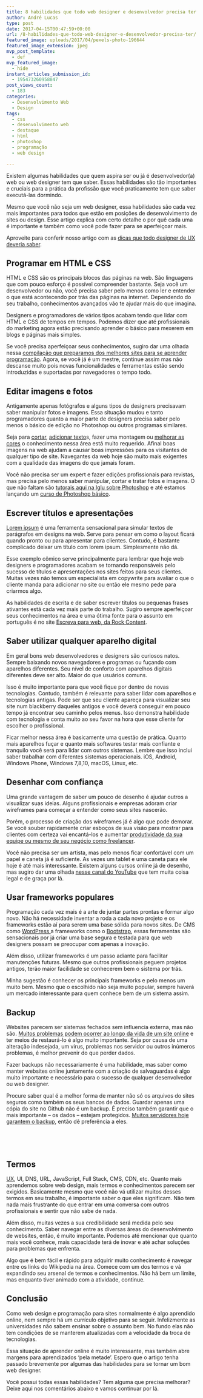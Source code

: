 ```yaml
---
title: 8 habilidades que todo web designer e desenvolvedor precisa ter
author: André Lucas
type: post
date: 2017-04-15T00:47:59+00:00
url: /8-habilidades-que-todo-web-designer-e-desenvolvedor-precisa-ter/
featured_image: uploads/2017/04/pexels-photo-196644
featured_image_extension: jpeg
mvp_post_template:
  - def
mvp_featured_image:
  - hide
instant_articles_submission_id:
  - 195473260958847
post_views_count:
  - 183
categories:
  - Desenvolvimento Web
  - Design
tags:
  - css
  - desenvolvimento web
  - destaque
  - html
  - photoshop
  - programação
  - web design

---
```

Existem algumas habilidades que quem aspira ser ou já é desenvolvedor(a) web ou web designer tem que saber. Essas habilidades são tão importantes e cruciais para a prática da profissão que você praticamente tem que saber executá-las dormindo.

Mesmo que você não seja um web designer, essa habilidades são cada vez mais importantes para todos que estão em posições de desenvolvimento de sites ou design. Esse artigo explica com certo detalhe o por quê cada uma é importante e também como você pode fazer para se aperfeiçoar mais.

Aproveite para conferir nosso artigo com as [dicas que todo designer de UX deveria saber][1].

## Programar em HTML e CSS

HTML e CSS são os principais blocos das páginas na web. São linguagens que com pouco esforço é possível compreender bastante. Seja você um desenvolvedor ou não, você precisa saber pelo menos como ler e entender o que está acontecendo por trás das páginas na internet. Dependendo do seu trabalho, conhecimentos avançados vão te ajudar mais do que imagina.

Designers e programadores de vários tipos acabam tendo que lidar com HTML e CSS de tempos em tempos. Podemos dizer que até profissionais do marketing agora estão precisando aprender o básico para mexerem em blogs e páginas mais simples.

Se você precisa aperfeiçoar seus conhecimentos, sugiro dar uma olhada nessa <a href="https://www.igluonline.com/nunca-foi-tao-facil-aprender-programacao-quanto-2017/" target="_blank">compilação que preparamos dos melhores sites para se aprender programação</a>. Agora, se você já é um mestre, continue assim mas não descanse muito pois novas funcionalidades e ferramentas estão sendo introduzidas e suportadas por navegadores o tempo todo.

## Editar imagens e fotos

Antigamente apenas fotógrafos e alguns tipos de designers precisavam saber manipular fotos e imagens. Essa situação mudou e tanto programadores quanto a maior parte de designers precisa saber pelo menos o básico de edição no Photoshop ou outros programas similares.

Seja para <a href="https://www.igluonline.com/funcionalidade-photoshop-da-semana-ferramenta-de-corte/" target="_blank">cortar</a>, <a href="https://www.igluonline.com/funcionalidade-photoshop-da-semana-texto-e-fontes-customizadas/" target="_blank">adicionar texto</a>s, fazer uma montagem ou <a href="https://www.igluonline.com/funcionalidade-photoshop-da-semana-ferramenta-de-cor/" target="_blank">melhorar as cores</a> o conhecimento nessa área está muito requerido. Afinal boas imagens na web ajudam a causar boas impressões para os visitantes de qualquer tipo de site. Navegantes da web hoje são muito mais exigentes com a qualidade das imagens do que jamais foram.

Você não precisa ser um expert e fazer edições profissionais para revistas, mas precisa pelo menos saber manipular, cortar e tratar fotos e imagens. O que não faltam são <a href="https://www.igluonline.com/category/design/ferramentas-photoshop/" target="_blank">tutorais aqui na Iglu sobre Photoshop</a> e até estamos lançando um <a href="http://cursos.igluonline.com" target="_blank">curso de Photoshop básico</a>.

## Escrever títulos e apresentações

<a href="http://br.lipsum.com/" target="_blank">Lorem ipsum</a> é uma ferramenta sensacional para simular textos de parágrafos em designs na web. Serve para pensar em como o layout ficará quando pronto ou para apresentar para clientes. Contudo, é bastante complicado deixar um título com lorem ipsum. Simplesmente não dá.

Esse exemplo cômico serve principalmente para lembrar que hoje web designers e programadores acabam se tornando responsáveis pelo sucesso de títulos e apresentações nos sites feitos para seus clientes. Muitas vezes não temos um especialista em copywrite para avaliar o que o cliente manda para adicionar no site ou então ele mesmo pede para criarmos algo.

As habilidades de escrita e de saber escrever títulos ou pequenas frases ativantes está cada vez mais parte do trabalho. Sugiro sempre aperfeiçoar seus conhecimentos na área e uma ótima fonte para o assunto em português é no site <a href="http://escrevaparaweb.com.br/primeira-impressao-aprenda-fazer-um-titulo-conquistador/" target="_blank">Escreva para web, da Rock Content</a>.

## Saber utilizar qualquer aparelho digital

Em geral bons web desenvolvedores e designers são curiosos natos. Sempre baixando novos navegadores e programas ou fuçando com aparelhos diferentes. Seu nível de conforto com aparelhos digitais diferentes deve ser alto. Maior do que usuários comuns.

Isso é muito importante para que você fique por dentro de novas tecnologias. Contudo, também é relevante para saber lidar com aparelhos e tecnologias antigas. Pode ser que seu cliente apareça para visualizar seu site num blackberry daqueles antigos e você deverá conseguir em pouco tempo já encontrar seu caminho pelos menus. Isso demonstra habilidade com tecnologia e conta muito ao seu favor na hora que esse cliente for escolher o profissional.

Ficar melhor nessa área é basicamente uma questão de prática. Quanto mais aparelhos fuçar e quanto mais softwares testar mais confiante e tranquilo você será para lidar com outros sistemas. Lembre que isso inclui saber trabalhar com diferentes sistemas operacionais. iOS, Android, Windows Phone, Windows 7,8,10, macOS, Linux, etc.

## Desenhar com confiança

Uma grande vantagem de saber um pouco de desenho é ajudar outros a visualizar suas ideias. Alguns profissionais e empresas adoram criar wireframes para começar a entender como seus sites nascerão.

Porém, o processo de criação dos wireframes já é algo que pode demorar. Se você souber rapidamente criar esboços de sua visão para mostrar para clientes com certeza vai encantá-los e aumentar <a href="https://www.igluonline.com/8-dicas-para-ser-mais-produtivo/" target="_blank">produtividade da sua equipe ou mesmo de seu negócio como freelancer</a>.

Você não precisa ser um artista, mas pelo menos ficar confortável com um papel e caneta já é suficiente. As vezes um tablet e uma caneta para ele hoje é até mais interessante. Existem alguns cursos online já de desenho, mas sugiro dar uma olhada <a href="https://www.youtube.com/channel/UCBvoBuBZVSu8aMaexAKBeEA" target="_blank">nesse canal do YouTube</a> que tem muita coisa legal e de graça por lá.

## Usar frameworks populares

Programação cada vez mais é a arte de juntar partes prontas e formar algo novo. Não há necessidade inventar a roda a cada novo projeto e os frameworks estão aí para serem uma base sólida para novos sites. De CMS como <a href="https://br.wordpress.org" target="_blank">WordPress </a>a frameworks como o <a href="http://getbootstrap.com/" target="_blank">Bootstrap</a>, essas ferramentas são sensacionais por já criar uma base segura e testada para que web designers possam se preocupar com apenas a inovação.

Além disso, utilizar frameworks é um passo adiante para facilitar manutenções futuras. Mesmo que outros profissionais peguem projetos antigos, terão maior facilidade se conhecerem bem o sistema por trás.

Minha sugestão é conhecer os principais frameworks e pelo menos um muito bem. Mesmo que o escolhido não seja muito popular, sempre haverá um mercado interessante para quem conhece bem de um sistema assim.

## Backup

Websites parecem ser sistemas fechados sem influencia externa, mas não são. <a href="https://www.igluonline.com/todo-website-quebra-tem-bugs-e-uma-hora-ou-outra-para-de-funcionar/" target="_blank">Muitos problemas podem ocorrer ao longo da vida de um site online</a> e ter meios de restaurá-lo é algo muito importante. Seja por causa de uma alteração indesejada, um virus, problemas nos servidor ou outros inúmeros problemas, é melhor prevenir do que perder dados.

Fazer backups não necessariamente é uma habilidade, mas saber como manter websites online juntamente com a criação de salvaguardas é algo muito importante e necessário para o sucesso de qualquer desenvolvedor ou web designer.

Procure saber qual é a melhor forma de manter não só os arquivos do sites seguros como também os seus bancos de dados. Guardar apenas uma cópia do site no Github não é um backup. É preciso também garantir que o mais importante &#8211; os dados &#8211; estejam protegidos. <a href="https://www.igluonline.com/ferramentas-para-o-sucesso-seu-blog/" target="_blank">Muitos servidores hoje garantem o backup</a>, então dê preferência a eles.

&nbsp;

&nbsp;

## Termos

<a href="https://www.igluonline.com/dicas-que-todo-designer-de-ux-deveria-saber/" target="_blank">UX</a>, UI, DNS, URL, JavaScript, Full Stack, CMS, CDN, etc. Quanto mais aprendemos sobre web design, mais termos e conhecimentos parecem ser exigidos. Basicamente mesmo que você não vá utilizar muitos desses termos em seu trabalho, é importante saber o que eles significam. Não tem nada mais frustrante do que entrar em uma conversa com outros profissionais e sentir que não sabe de nada.

Além disso, muitas vezes a sua credibilidade será medida pelo seu conhecimento. Saber navegar entre as diversas áreas do desenvolvimento de websites, então, é muito importante. Podemos até mencionar que quanto mais você conhece, mais capacidade terá de inovar e até achar soluções para problemas que enfrenta.

Algo que é bem fácil e rápido para adquirir muito conhecimento é navegar entre os links do Wikipedia na área. Comece com um dos termos e vá expandindo seu arsenal de termos e conhecimentos. Não há bem um limite, mas enquanto tiver animado com a atividade, continue.

## Conclusão

Como web design e programação para sites normalmente é algo aprendido online, nem sempre há um currículo objetivo para se seguir. Infelizmente as universidades não sabem ensinar sobre o assunto bem. No fundo elas não tem condições de se manterem atualizadas com a velocidade da troca de tecnologias.

Essa situação de aprender online é muito interessante, mas também abre margens para aprendizados &#8216;pela metade&#8217;. Espero que o artigo tenha passado brevemente por algumas das habilidades para se tornar um bom web designer.

Você possui todas essas habilidades? Tem alguma que precisa melhorar? Deixe aqui nos comentários abaixo e vamos continuar por lá.

 [1]: https://www.igluonline.com/dicas-que-todo-designer-de-ux-deveria-saber/
